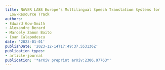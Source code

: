 ```yaml
---
title: NAVER LABS Europe's Multilingual Speech Translation Systems for the IWSLT 2023
  Low-Resource Track
authors:
- Edward Gow-Smith
- Alexandre Berard
- Marcely Zanon Boito
- Ioan Calapodescu
date: '2023-01-01'
publishDate: '2023-12-14T17:49:37.553136Z'
publication_types:
- article-journal
publication: '*arXiv preprint arXiv:2306.07763*'
---
```

